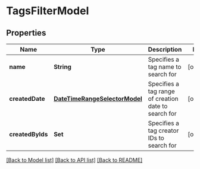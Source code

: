 # TagsFilterModel

## Properties
Name | Type | Description | Notes
------------ | ------------- | ------------- | -------------
**name** | **String** | Specifies a tag name to search for | [optional] 
**createdDate** | [**DateTimeRangeSelectorModel**](DateTimeRangeSelectorModel.md) | Specifies a tag range of creation date to search for | [optional] 
**createdByIds** | **Set<UUID>** | Specifies a tag creator IDs to search for | [optional] 

[[Back to Model list]](../README.md#documentation-for-models) [[Back to API list]](../README.md#documentation-for-api-endpoints) [[Back to README]](../README.md)


